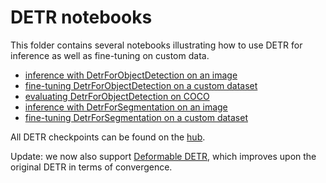 # DETR notebooks

This folder contains several notebooks illustrating how to use DETR for inference as well as fine-tuning on custom data.

* [inference with DetrForObjectDetection on an image](https://github.com/NielsRogge/Transformers-Tutorials/blob/master/DETR/DETR_minimal_example_(with_DetrFeatureExtractor).ipynb)
* [fine-tuning DetrForObjectDetection on a custom dataset](https://github.com/NielsRogge/Transformers-Tutorials/blob/master/DETR/Fine_tuning_DetrForObjectDetection_on_custom_dataset_(balloon).ipynb)
* [evaluating DetrForObjectDetection on COCO](https://github.com/NielsRogge/Transformers-Tutorials/blob/master/DETR/Evaluating_DETR_on_COCO_validation_2017.ipynb)
* [inference with DetrForSegmentation on an image](https://github.com/NielsRogge/Transformers-Tutorials/blob/master/DETR/DETR_panoptic_segmentation_minimal_example_(with_DetrFeatureExtractor).ipynb)
* [fine-tuning DetrForSegmentation on a custom dataset](https://github.com/NielsRogge/Transformers-Tutorials/blob/master/DETR/Fine_tuning_DetrForSegmentation_on_custom_dataset_end_to_end_approach.ipynb)

All DETR checkpoints can be found on the [hub](https://huggingface.co/models?other=detr).

Update: we now also support [Deformable DETR](https://huggingface.co/docs/transformers/main/en/model_doc/deformable_detr), which improves upon the original DETR in terms of convergence.
